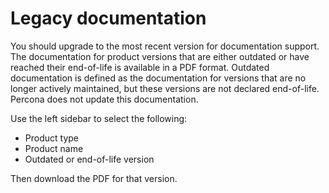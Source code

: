 # Legacy documentation 

You should upgrade to the most recent version for documentation support. The documentation for product versions that are either outdated or have reached their end-of-life is available in a PDF format. Outdated documentation is defined as the documentation for versions that are no longer actively maintained, but these versions are not declared end-of-life. Percona does not update this documentation. 

Use the left sidebar to select the following:

* Product type
* Product name
* Outdated or end-of-life version

Then download the PDF for that version.


